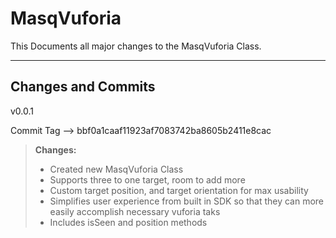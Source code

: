 MasqVuforia
===================


This Documents all major changes to the MasqVuforia Class.

----------


Changes and Commits
-------------
v0.0.1


Commit Tag --> bbf0a1caaf11923af7083742ba8605b2411e8cac

> **Changes:**
> - Created new MasqVuforia Class
> - Supports three to one target, room to add more
> - Custom target position, and target orientation for max usability
> - Simplifies user experience from built in SDK so that they can more easily accomplish necessary vuforia taks
> - Includes isSeen and position methods
